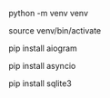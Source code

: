 python -m venv venv

source venv/bin/activate

pip install aiogram

pip install asyncio

pip install sqlite3
